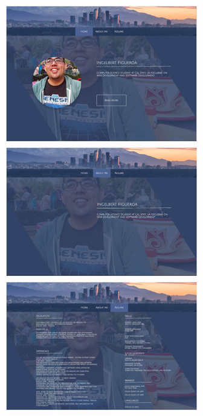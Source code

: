 ![Home Page](public/assets/home-page.PNG)

![About-Me Page](public/assets/about-me.PNG)

![Resume Page](public/assets/resume.PNG)